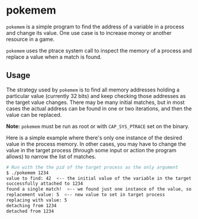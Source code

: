 # pokemem

`pokemem` is a simple program to find the address of a variable in a process and change its value.
One use case is to increase money or another resource in a game.

`pokemem` uses the ptrace system call to inspect the memory of a process and replace a value when a match is found.

## Usage

The strategy used by `pokemem` is to find all memory addresses holding a particular value (currently 32 bits) and keep checking those addresses as the target value changes.
There may be many initial matches, but in most cases the actual address can be found in one or two iterations, and then the value can be replaced.

**Note:** `pokemem` must be run as root or with `CAP_SYS_PTRACE` set on the binary.

Here is a simple example where there's only one instance of the desired value in the process memory.
In other cases, you may have to change the value in the target process (through some input or action the program allows) to narrow the list of matches.

```bash
# Run with the the pid of the target process as the only argument
$ ./pokemem 1234
value to find: 42  <-- the initial value of the variable in the target process
successfully attached to 1234
found a single match!  <-- we found just one instance of the value, so we have the right address
replacement value: 5  <-- new value to set in target process
replacing with value: 5
detaching from 1234
detached from 1234
```
